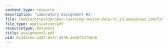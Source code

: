 ```yaml
---
content_type: resource
description: 'Laboratory Assignment #3'
file: /media/https%3A/open-learning-course-data-rc.s3.amazonaws.com/hst-121-gastroenterology-fall-2005/bc142ceea44fdafc4236ae40f33758c6_assignment3.pdf
file_type: application/pdf
resourcetype: Document
title: assignment3.pdf
uid: bc142cee-a44f-dafc-4236-ae40f33758c6
---
```

